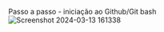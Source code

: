 Passo a passo - iniciação ao Github/Git bash
![Screenshot 2024-03-13 161338](https://github.com/giovannasantt/exemplo1LP/assets/160971416/ce82d31e-202d-41a7-8891-dfd2a06c2ff1)

